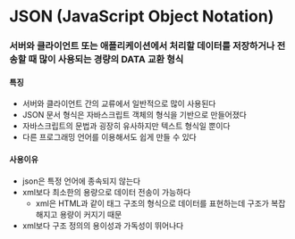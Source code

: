 # JSON (JavaScript Object Notation)

### 서버와 클라이언트 또는 애플리케이션에서 처리할 데이터를 저장하거나 전송할 때 많이 사용되는 경량의 DATA 교환 형식

#### 특징

* 서버와 클라이언트 간의 교류에서 일반적으로 많이 사용된다
* JSON 문서 형식은 자바스크립트 객체의 형식을 기반으로 만들어졌다
* 자바스크립트의 문법과 굉장히 유사하지만 텍스트 형식일 뿐이다
* 다른 프로그래밍 언어를 이용해서도 쉽게 만들 수 있다

#### 사용이유
* json은 특정 언어에 종속되지 않는다
* xml보다 최소한의 용량으로 데이터 전송이 가능하다
  + xml은 HTML과 같이 태그 구조의 형식으로 데이터를 표현하는데 구조가 복잡해지고 용량이 커지기 때문
* xml보다 구조 정의의 용이성과 가독성이 뛰어나다
